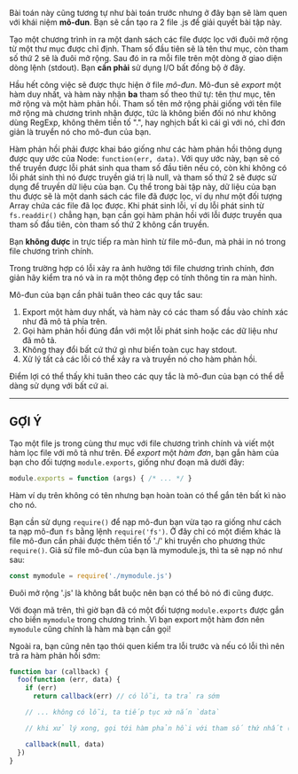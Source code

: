 Bài toán này cũng tương tự như bài toán trước nhưng ở đây bạn sẽ làm quen với khái niệm **mô-đun**. Bạn sẽ cần tạo ra 2 file .js để giải quyết bài tập này.

Tạo một chương trình in ra một danh sách các file được lọc với đuôi mở rộng từ một thư mục được chỉ định. Tham số đầu tiên sẽ là tên thư mục, còn tham số thứ 2 sẽ là đuôi mở rộng. Sau đó in ra mỗi file trên một dòng ở giao diện dòng lệnh (stdout). Bạn **cần phải** sử dụng I/O bất đồng bộ ở đây.

Hầu hết công việc sẽ được thực hiện ở file *mô-đun*. Mô-đun sẽ *export* một hàm duy nhất, và hàm này nhận **ba** tham số theo thứ tự: tên thư mục, tên mở rộng và một hàm phản hồi. Tham số tên mở rộng phải giống với tên file mở rộng mà chương trình nhận được, tức là không biến đối nó như không dùng RegExp, không thêm tiền tố ".", hay nghịch bất kì cái gì với nó, chỉ đơn giản là truyển nó cho mô-đun của bạn.

Hàm phản hồi phải được khai báo giống như các hàm phản hồi thông dụng được quy ước của Node: `function(err, data)`. Với quy ước này, bạn sẽ có thể truyền được lỗi phát sinh qua tham số đầu tiên nếu có, còn khi không có lỗi phát sinh thì nó được truyền giá trị là null, và tham số thứ 2 sẽ được sử dụng để truyền dữ liệu của bạn. Cụ thể trong bài tập này, dữ liệu của bạn thu được sẽ là một danh sách các file đã được lọc, ví dụ như một đối tượng Array chứa các file đã lọc được. Khi phát sinh lỗi, ví dụ lỗi phát sinh từ `fs.readdir()` chẳng hạn, bạn cần gọi hàm phản hồi với lỗi được truyền qua tham số đầu tiên, còn tham số thứ 2 không cần truyền.

Bạn **không được** in trực tiếp ra màn hình từ file mô-đun, mà phải in nó trong file chương trình chính.

Trong trường hợp có lỗi xảy ra ảnh hưởng tới file chương trình chính, đơn giản hãy kiểm tra nó và in ra một thông đẹp có tính thông tin ra màn hình.

Mô-đun của bạn cần phải tuân theo các quy tắc sau:

1. Export một hàm duy nhất, và hàm này có các tham số đầu vào chính xác như đã mô tả phía trên.
2. Gọi hàm phản hồi đúng đắn với một lỗi phát sinh hoặc các dữ liệu như đã mô tả.
3. Không thay đổi bất cứ thứ gì như biến toàn cục hay stdout.
4. Xử lý tất cả các lỗi có thể xảy ra và truyền nó cho hàm phản hồi.

Điểm lợi có thể thấy khi tuân theo các quy tắc là mô-đun của bạn có thể dễ dàng sử dụng với bất cứ ai.

----------------------------------------------------------------------
## GỢI Ý

Tạo một file js trong cùng thư mục với file chương trình chính và viết một hàm lọc file với mô tả như trên. Để *export* một *hàm đơn*, bạn gắn hàm của bạn cho đối tượng `module.exports`, giống như đoạn mã dưới đây:

```js
module.exports = function (args) { /* ... */ }
```

Hàm ví dụ trên không có tên nhưng bạn hoàn toàn có thể gắn tên bất kì nào cho nó.

Bạn cần sử dụng `require()` để nạp mô-đun bạn vừa tạo ra giống như cách ta nạp mô-đun `fs` bằng lệnh `require('fs')`. Ở đây chỉ có một điểm khác là file mô-đun cần phải được thêm tiền tố './' khi truyền cho phương thức `require()`. Giả sử file mô-đun của bạn là mymodule.js, thì ta sẽ nạp nó như sau:

```js
const mymodule = require('./mymodule.js')
```

Đuôi mở rộng '.js' là không bắt buộc nên bạn có thể bỏ nó đi cũng được.

Với đoạn mã trên, thì giờ bạn đã có một đối tượng `module.exports` được gắn cho biến `mymodule` trong chương trình. Vì bạn export một hàm đơn nên `mymodule` cũng chính là hàm mà bạn cần gọi!

Ngoài ra, bạn cũng nên tạo thói quen kiểm tra lỗi trước và nếu có lỗi thì nên trả ra hàm phản hồi sớm:

```js
function bar (callback) {
  foo(function (err, data) {
    if (err)
      return callback(err) // có lỗi, ta trả ra sớm

    // ... không có lỗi, ta tiếp tục xờ nắn `data`

    // khi xử lý xong, gọi tới hàm phản hồi với tham số thứ nhất (đối tượng lỗi) là `null`

    callback(null, data)
  })
}
```
